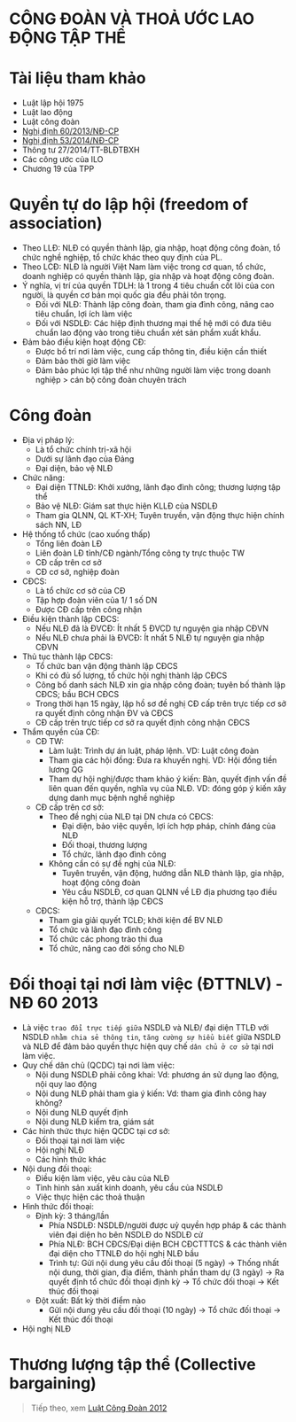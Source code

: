 # CÔNG ĐOÀN VÀ THOẢ ƯỚC LAO ĐỘNG TẬP THỂ

# Tài liệu tham khảo
* Luật lập hội 1975
* Luật lao động
* Luật công đoàn 
* [Nghị định 60/2013/NĐ-CP](https://thuvienphapluat.vn/van-ban/Lao-dong-Tien-luong/Nghi-dinh-60-2013-ND-CP-huong-dan-BLLD-thuc-hien-quy-che-dan-chu-o-co-so-194758.aspx)
* [Nghị định 53/2014/NĐ-CP](https://thuvienphapluat.vn/van-ban/Lao-dong-Tien-luong/Nghi-dinh-53-2014-ND-CP-co-quan-quan-ly-nha-nuoc-lay-y-kien-xay-dung-chinh-sach-phap-luat-lao-dong-231389.aspx)
* Thông tư 27/2014/TT-BLĐTBXH
* Các công ước của ILO
* Chương 19 của TPP 
# Quyền tự do lập hội (freedom of association)
* Theo LLĐ: NLĐ có quyền thành lập, gia nhập, hoạt động công đoàn, tổ chức nghề nghiệp, tổ chức khác theo quy định của PL.
* Theo LCĐ: NLĐ là người Việt Nam làm việc trong cơ quan, tổ chức, doanh nghiệp có quyền thành lập, gia nhập và hoạt động công đoàn.
* Ý nghĩa, vị trí của quyền TDLH: là 1 trong 4 tiêu chuẩn cốt lõi của con người, là quyền cơ bản mọi quốc gia đều phải tôn trọng. 
  * Đối với NLĐ: Thành lập công đoàn, tham gia đình công, nâng cao tiêu chuẩn, lợi ích làm việc 
  * Đối với NSDLĐ: Các hiệp định thương mại thế hệ mới có đưa tiêu chuẩn lao động vào trong tiêu chuẩn xét sản phẩm xuất khẩu.
* Đảm bảo điều kiện hoạt động CĐ:
  * Được bố trí nơi làm việc, cung cấp thông tin, điều kiện cần thiết 
  * Đảm bảo thời giờ làm việc 
  * Đảm bảo phúc lợi tập thể như những người làm việc trong doanh nghiệp > cán bộ công đoàn chuyên trách 
# Công đoàn 
* Địa vị pháp lý: 
  * Là tổ chức chính trị-xã hội
  * Dưới sự lãnh đạo của Đảng 
  * Đại diện, bảo vệ NLĐ 
* Chức năng:
  * Đại diện TTNLĐ: Khởi xướng, lãnh đạo đình công; thương lượng tập thể
  * Bảo vệ NLĐ: Giám sat thực hiện KLLĐ của NSDLĐ
  * Tham gia QLNN, QL KT-XH; Tuyên truyền, vận động thực hiện chính sách NN, LĐ 
*  Hệ thống tổ chức (cao xuống thấp)
   * Tổng liên đoàn LĐ
   * Liên đoàn LĐ tỉnh/CĐ ngành/Tổng công ty trực thuộc TW
   * CĐ cấp trên cơ sở 
   * CĐ cơ sở, nghiệp đoàn
* CĐCS: 
  * Là tổ chức cơ sở của CĐ 
  * Tập hợp đoàn viên của 1/ 1 số DN
  * Được CĐ cấp trên công nhận 
* Điều kiện thành lập CĐCS:
  *  Nếu NLĐ đã là ĐVCĐ: Ít nhất 5 ĐVCD tự nguyện gia nhập CĐVN 
  *  Nếu NLĐ chưa phải là ĐVCĐ: Ít nhất 5 NLĐ tự nguyện gia nhập CĐVN 
* Thủ tục thành lập CĐCS: 
  * Tổ chức ban vận động thành lập CĐCS
  * Khi có đủ số lượng, tổ chức hội nghị thành lập CĐCS
  * Công bố danh sách NLĐ xin gia nhập công đoàn; tuyên bố thành lập CĐCS; bầu BCH CĐCS
  * Trong thời hạn 15 ngày, lập hồ sơ đề nghị CĐ cấp trên trực tiếp cơ sở ra quyết định công nhận ĐV và CĐCS 
  * CĐ cấp trên trực tiếp cơ sở ra quyết định công nhận CĐCS 
* Thẩm quyền của CĐ:
  * CĐ TW: 
      * Làm luật: Trình dự án luật, pháp lệnh. VD: Luật công đoàn
      * Tham gia các hội đồng: Đưa ra khuyến nghị. VD: Hội đồng tiền lương QG
      * Tham dự hội nghị/được tham khảo ý kiến: Bàn, quyết định vấn đề liên quan đến quyền, nghĩa vụ của NLĐ. VD: đóng góp ý kiến xây dựng danh mục bệnh nghề nghiệp  
  * CĐ cấp trên cơ sở:
    * Theo đề nghị của NLĐ tại DN chưa có CĐCS: 
      * Đại diện, bảo việc quyền, lợi ích hợp pháp, chính đáng của NLĐ 
      * Đối thoại, thương lượng 
      * Tổ chức, lãnh đạo đình công 
    * Không cần có sự đề nghị của NLĐ: 
      * Tuyên truyền, vận động, hướng dẫn NLĐ thành lập, gia nhập, hoạt động công đoàn 
      * Yêu cầu NSDLĐ, cơ quan QLNN về LĐ địa phương tạo điều kiện hỗ trợ, thành lập CĐCS 
  * CĐCS: 
    * Tham gia giải quyết TCLĐ; khởi kiện để BV NLĐ
    * Tổ chức và lãnh đạo đình công 
    * Tổ chức các phong trào thi đua 
    * Tổ chức, nâng cao đời sống cho NLĐ 
# Đối thoại tại nơi làm việc (ĐTTNLV) - NĐ 60 2013 
* Là việc `trao đổi trực tiếp giữa` NSDLĐ và NLĐ/ đại diện TTLĐ với NSDLĐ `nhằm chia sẻ thông tin`, `tăng cường sự hiểu biết` giữa NSDLĐ và NLĐ để đảm bảo quyền thực hiện quy chế `dân chủ ở cơ sở` tại nơi làm việc.
* Quy chế dân chủ (QCDC) tại nơi làm việc: 
  *  Nội dung NSDLĐ phải công khai: Vd: phương án sử dụng lao động, nội quy lao động 
  *  Nội dung NLĐ phải tham gia ý kiến: Vd: tham gia đình công hay không? 
  *  Nội dung NLĐ quyết định
  *  Nội dung NLĐ kiểm tra, giám sát 
*  Các hình thức thực hiện QCDC tại cơ sở:
   * Đối thoại tại nơi làm việc
   * Hội nghị NLĐ
   * Các hình thức khác 
* Nội dung đối thoại:
  * Điều kiện làm việc, yêu càu của NLĐ
  * Tình hình sản xuất kinh doanh, yêu cầu của NSDLĐ 
  * Việc thực hiện các thoả thuận 
* Hình thức đối thoại:
  *  Định kỳ: 3 tháng/lần
     * Phía NSDLĐ: NSDLĐ/người được uỷ quyền hợp pháp & các thành viên đại diện ho bên NSDLĐ do NSDLĐ cử 
     * Phía NLĐ: BCH CĐCS/Đại diện BCH CĐCTTTCS & các thành viên đại diện cho TTNLĐ do hội nghị NLĐ bầu 
     * Trình tự: Gửi nội dung yêu cầu đối thoại (5 ngày) -> Thống nhất nội dung, thời gian, địa điểm, thành phần tham dự (3 ngày) -> Ra quyết định tổ chức đối thoại định kỳ -> Tổ chức đối thoại -> Kết thúc đối thoại 
  *  Đột xuất: Bất kỳ thời điểm nào 
     * Gửi nội dung yêu cầu đối thoại (10 ngày) -> Tổ chức đối thoại -> Kết thúc đối thoại 
* Hội nghị NLĐ 
# Thương lượng tập thể (Collective bargaining)  

> Tiếp theo, xem [Luật Công Đoàn 2012](hhttp://vanban.chinhphu.vn/portal/page/portal/chinhphu/hethongvanban?class_id=1&_page=1&mode=detail&document_id=163545)  
